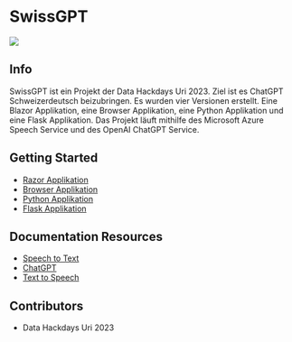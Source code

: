 # SwissGPT

![](https://sos-ch-dk-2.exo.io/hyperion.mint-system.com//50/CI4UCREPSR6YA1OAEOXZ99QL/Logo_SwissGPT_V2.jpg)


## Info

SwissGPT ist ein Projekt der Data Hackdays Uri 2023. Ziel ist es ChatGPT Schweizerdeutsch beizubringen. Es wurden vier Versionen erstellt. Eine Blazor Applikation, eine Browser Applikation, eine Python Applikation und eine Flask Applikation. Das Projekt läuft mithilfe des Microsoft Azure Speech Service und des OpenAI ChatGPT Service.


## Getting Started

 * [Razor Applikation](./swissGptSharp)
 * [Browser Applikation](./swissGptBrowser)
 * [Python Applikation](./swissGptPy)
 * [Flask Applikation](./swissGptFlask)


## Documentation Resources

* [Speech to Text](https://learn.microsoft.com/en-us/azure/cognitive-services/speech-service/rest-speech-to-text-short)
* [ChatGPT](https://platform.openai.com/docs/api-reference/completions/create)
* [Text to Speech](https://learn.microsoft.com/en-us/azure/cognitive-services/speech-service/rest-text-to-speech?tabs=streaming)

## Contributors

* Data Hackdays Uri 2023